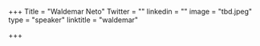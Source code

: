 +++
Title = "Waldemar Neto"
Twitter = ""
linkedin = ""
image = "tbd.jpeg"
type = "speaker"
linktitle = "waldemar"

+++
